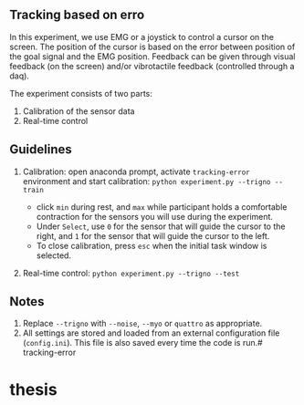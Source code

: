 ## Tracking based on erro
In this experiment, we use EMG or a joystick to control a cursor on the screen. The position of the cursor is based on the error between position of the goal signal and the EMG position. Feedback can be given through visual feedback (on the screen) and/or vibrotactile feedback (controlled through a daq).

The experiment consists of two parts:
1. Calibration of the sensor data
2. Real-time control

## Guidelines
1. Calibration: open anaconda prompt, activate `tracking-error` environment and start calibration: `python experiment.py --trigno --train`
    - click `min` during rest, and `max` while participant holds a comfortable contraction for the sensors you will use during the experiment.
    - Under `Select`, use `0` for the sensor that will guide the cursor to the right, and `1` for the sensor that will guide the cursor to the left.
    - To close calibration, press `esc` when the initial task window is selected.

2. Real-time control: `python experiment.py --trigno --test`


## Notes
1. Replace `--trigno` with `--noise`, `--myo` or `quattro` as appropriate.
2. All settings are stored and loaded from an external configuration file (``config.ini``). This file is also saved every time the code is run.# tracking-error
# thesis
